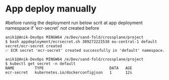 # App deploy manually


#before runnig the deployment run below scrit at app deployment namespace if 'ecr-secret' not created before

```shell
anik1@Anik-DevOps MINGW64 /e/Dev/sand-fold/crossplane/project
$ bash appdeployment/ecrsecret.sh 309272221538 eu-central-1 default
secret/ecr-secret created
✅ ECR secret 'ecr-secret' created successfully in 'default' namespace.

anik1@Anik-DevOps MINGW64 /e/Dev/sand-fold/crossplane/project
$ kubectl get secret -n default
NAME         TYPE                             DATA   AGE
ecr-secret   kubernetes.io/dockerconfigjson   1      12s
```


